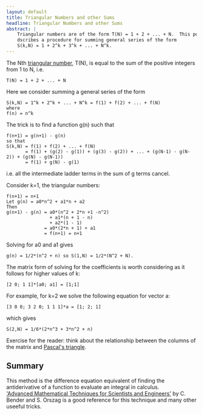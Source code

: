 ```yaml
---
layout: default
title: Triangular Numbers and other Sums
headline: Triangular Numbers and other Sums
abstract: |
    Triangular numbers are of the form T(N) = 1 + 2 + ... + N.  This post 
    dscribes a procedure for summing general series of the form 
    S(k,N) = 1 + 2^k + 3^k + ... + N^k. 
---
```

The Nth [triangular number](http://en.m.wikipedia.org/wiki/Triangular_number), 
T(N), is equal to the sum of the positive integers from
1 to N, i.e.

    T(N) = 1 + 2 + ... + N

Here we consider summing a general series of the form 

    S(k,N) = 1^k + 2^k + ... + N^k = f(1) + f(2) + ... + f(N)
    where
    f(n) = n^k 

The trick is to find a function g(n) such that 

    f(n+1) = g(n+1) - g(n)
    so that 
    S(k,N) = f(1) + f(2) + ... + f(N)
           = f(1) + (g(2) - g(1)) + (g(3) - g(2)) + ... + (g(N-1) - g(N-2)) + (g(N) - g(N-1))
           = f(1) + g(N) - g(1)

i.e. all the intermediate ladder terms in the sum of g terms cancel.

Consider k=1, the triangular numbers:

    f(n+1) = n+1
    Let g(n) = a0*n^2 + a1*n + a2
    Then 
    g(n+1) - g(n) = a0*(n^2 + 2*n +1 -n^2) 
                    + a1*(n + 1 - n)
                    + a2*(1 - 1)
                  = a0*(2*n + 1) + a1
                  = f(n+1) = n+1

Solving for a0 and a1 gives 

    g(n) = 1/2*(n^2 + n) so S(1,N) = 1/2*(N^2 + N).

The matrix form of solving for the coefficients is worth considering as it follows
for higher values of k:

    [2 0; 1 1]*[a0; a1] = [1;1]

For example, for k=2 we solve the following equation for vector a:

    [3 0 0; 3 2 0; 1 1 1]*a = [1; 2; 1]

which gives 

    S(2,N) = 1/6*(2*n^3 + 3*n^2 + n)

Exercise for the reader: think about the relationship between the columns of 
the matrix and [Pascal's triangle](http://en.m.wikipedia.org/wiki/Pascals_triangle).

Summary
-------
This method is the difference equation equivalent of finding the antiderivative of a 
function to evaluate an integral in calculus.  
['Advanced Mathematical Techniques for Scientists and Engineers'](http://www.amazon.co.uk/Advanced-Mathematical-Methods-Scientists-Engineers/dp/0387989315)
by C. Bender and S. Orszag is a good reference for this technique and many other useeful tricks.
